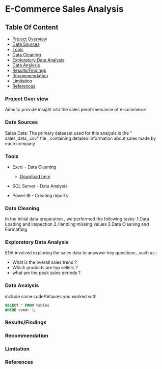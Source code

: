 # E-Commerce Sales Analysis 

## Table Of Content
- [Project Overview](#project-overview)
- [Data Sources](#data-sources)
- [Tools](#tools)
- [Data Cleaning](#data-cleaning)
- [Exploratory Data Analysis](#explolatory-data-analysis)
- [Data Analysis](#data-analysis)
- [Results/Findings](#results-findings)
- [Recommendation](#recommendation)
- [Limitation](#limitation)
- [References](#references)

### Project Over view 
Aims to provide insight into the sales perofrmemance of e-commerce 

### Data Sources

Sales Data: The primary dataeset used for this analysis is the " sales_data_.csv" file , containing detailed information about sales made by each company

### Tools 
- Excel - Data Cleaning
   - [Download here](micrsoft.com)
   
- SQL Server - Data Analysis
- Power BI - Creating reports

### Data Cleaning 
In the initial data preparation , we performed the following tasks:
 1.Data Loading and inspection 
 2.Handling missing values
 3.Data Cleaning and Formatting 

### Exploratory Data Analysis 

EDA involved exploring the sales data to answwer key questions , such as : 
 - What is the overall sales trend ?
 - Which products are top sellers ?
 - what are the peak sales periods ?

### Data Analysis 

include some code/fetaures you worked with 

```sql
SELECT * FROM table1
WHERE cond= 2;
```

### Results/Findings


### Recommendation 

### Limitation

### References 
